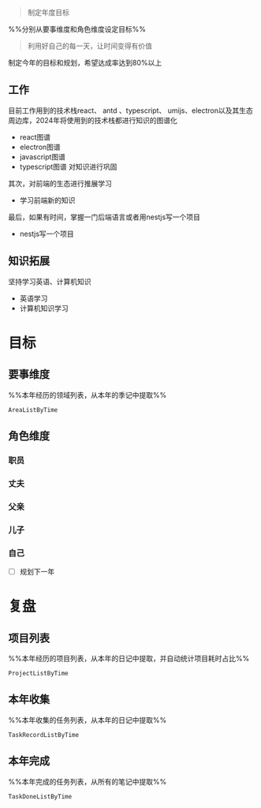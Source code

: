 > 制定年度目标

%%分别从要事维度和角色维度设定目标%%
> 利用好自己的每一天，让时间变得有价值

制定今年的目标和规划，希望达成率达到80%以上

## 工作

目前工作用到的技术栈react、 antd 、typescript、 umijs、electron以及其生态周边库，2024年将使用到的技术栈都进行知识的图谱化
- react图谱
- electron图谱
- javascript图谱
- typescript图谱
对知识进行巩固

其次，对前端的生态进行推展学习

- 学习前端新的知识

最后，如果有时间，掌握一门后端语言或者用nestjs写一个项目

- nestjs写一个项目

## 知识拓展

坚持学习英语、计算机知识

 - 英语学习
 - 计算机知识学习

# 目标

## 要事维度
%%本年经历的领域列表，从本年的季记中提取%%
```PeriodicPARA
AreaListByTime
```

## 角色维度
### 职员
### 丈夫
### 父亲
### 儿子
### 自己
- [ ] 规划下一年

# 复盘
## 项目列表
%%本年经历的项目列表，从本年的日记中提取，并自动统计项目耗时占比%%
```PeriodicPARA
ProjectListByTime
```

## 本年收集
%%本年收集的任务列表，从本年的日记中提取%%
```PeriodicPARA
TaskRecordListByTime
```

## 本年完成
%%本年完成的任务列表，从所有的笔记中提取%%
```PeriodicPARA
TaskDoneListByTime
```
